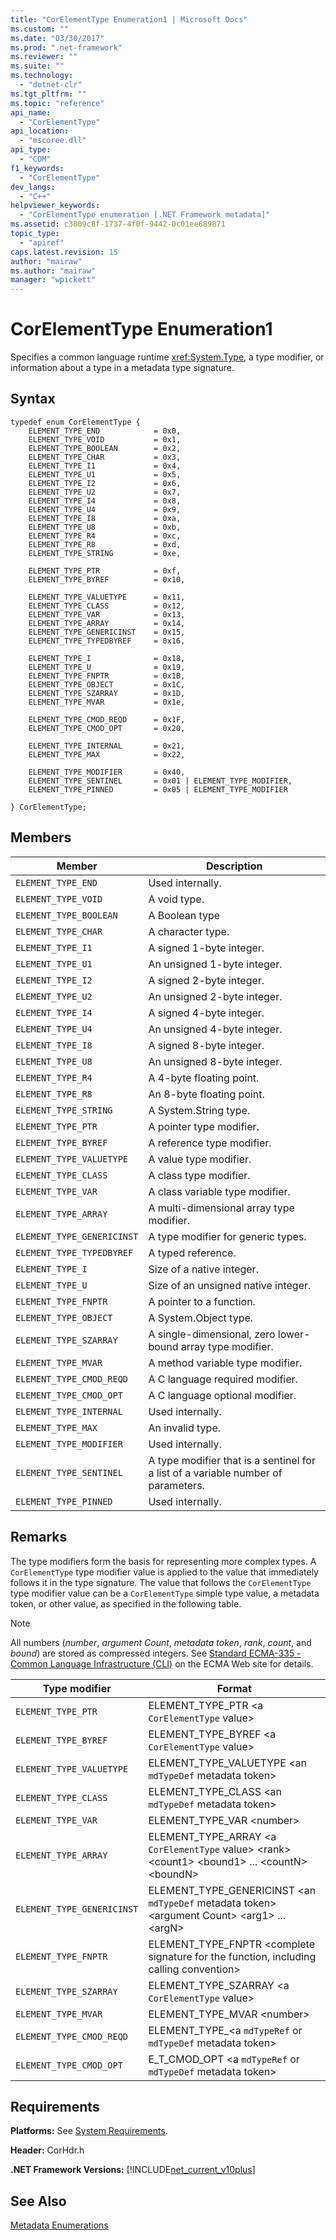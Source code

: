```yaml
---
title: "CorElementType Enumeration1 | Microsoft Docs"
ms.custom: ""
ms.date: "03/30/2017"
ms.prod: ".net-framework"
ms.reviewer: ""
ms.suite: ""
ms.technology: 
  - "dotnet-clr"
ms.tgt_pltfrm: ""
ms.topic: "reference"
api_name: 
  - "CorElementType"
api_location: 
  - "mscoree.dll"
api_type: 
  - "COM"
f1_keywords: 
  - "CorElementType"
dev_langs: 
  - "C++"
helpviewer_keywords: 
  - "CorElementType enumeration [.NET Framework metadata]"
ms.assetid: c3809c8f-1737-4f0f-9442-0c01ee689871
topic_type: 
  - "apiref"
caps.latest.revision: 15
author: "mairaw"
ms.author: "mairaw"
manager: "wpickett"
---
```

# CorElementType Enumeration1
Specifies a common language runtime <xref:System.Type>, a type modifier, or information about a type in a metadata type signature.  
  
## Syntax  
  
```  
typedef enum CorElementType {  
    ELEMENT_TYPE_END            = 0x0,  
    ELEMENT_TYPE_VOID           = 0x1,  
    ELEMENT_TYPE_BOOLEAN        = 0x2,  
    ELEMENT_TYPE_CHAR           = 0x3,  
    ELEMENT_TYPE_I1             = 0x4,  
    ELEMENT_TYPE_U1             = 0x5,  
    ELEMENT_TYPE_I2             = 0x6,  
    ELEMENT_TYPE_U2             = 0x7,  
    ELEMENT_TYPE_I4             = 0x8,  
    ELEMENT_TYPE_U4             = 0x9,  
    ELEMENT_TYPE_I8             = 0xa,  
    ELEMENT_TYPE_U8             = 0xb,  
    ELEMENT_TYPE_R4             = 0xc,  
    ELEMENT_TYPE_R8             = 0xd,  
    ELEMENT_TYPE_STRING         = 0xe,  
  
    ELEMENT_TYPE_PTR            = 0xf,  
    ELEMENT_TYPE_BYREF          = 0x10,  
  
    ELEMENT_TYPE_VALUETYPE      = 0x11,  
    ELEMENT_TYPE_CLASS          = 0x12,  
    ELEMENT_TYPE_VAR            = 0x13,  
    ELEMENT_TYPE_ARRAY          = 0x14,  
    ELEMENT_TYPE_GENERICINST    = 0x15,  
    ELEMENT_TYPE_TYPEDBYREF     = 0x16,  
  
    ELEMENT_TYPE_I              = 0x18,  
    ELEMENT_TYPE_U              = 0x19,  
    ELEMENT_TYPE_FNPTR          = 0x1B,  
    ELEMENT_TYPE_OBJECT         = 0x1C,  
    ELEMENT_TYPE_SZARRAY        = 0x1D,  
    ELEMENT_TYPE_MVAR           = 0x1e,  
  
    ELEMENT_TYPE_CMOD_REQD      = 0x1F,  
    ELEMENT_TYPE_CMOD_OPT       = 0x20,  
  
    ELEMENT_TYPE_INTERNAL       = 0x21,  
    ELEMENT_TYPE_MAX            = 0x22,  
  
    ELEMENT_TYPE_MODIFIER       = 0x40,  
    ELEMENT_TYPE_SENTINEL       = 0x01 | ELEMENT_TYPE_MODIFIER,  
    ELEMENT_TYPE_PINNED         = 0x05 | ELEMENT_TYPE_MODIFIER  
  
} CorElementType;  
```  
  
## Members  
  
|Member|Description|  
|------------|-----------------|  
|`ELEMENT_TYPE_END`|Used internally.|  
|`ELEMENT_TYPE_VOID`|A void type.|  
|`ELEMENT_TYPE_BOOLEAN`|A Boolean type|  
|`ELEMENT_TYPE_CHAR`|A character type.|  
|`ELEMENT_TYPE_I1`|A signed 1-byte integer.|  
|`ELEMENT_TYPE_U1`|An unsigned 1-byte integer.|  
|`ELEMENT_TYPE_I2`|A signed 2-byte integer.|  
|`ELEMENT_TYPE_U2`|An unsigned 2-byte integer.|  
|`ELEMENT_TYPE_I4`|A signed 4-byte integer.|  
|`ELEMENT_TYPE_U4`|An unsigned 4-byte integer.|  
|`ELEMENT_TYPE_I8`|A signed 8-byte integer.|  
|`ELEMENT_TYPE_U8`|An unsigned 8-byte integer.|  
|`ELEMENT_TYPE_R4`|A 4-byte floating point.|  
|`ELEMENT_TYPE_R8`|An 8-byte floating point.|  
|`ELEMENT_TYPE_STRING`|A System.String type.|  
|`ELEMENT_TYPE_PTR`|A pointer type modifier.|  
|`ELEMENT_TYPE_BYREF`|A reference type modifier.|  
|`ELEMENT_TYPE_VALUETYPE`|A value type modifier.|  
|`ELEMENT_TYPE_CLASS`|A class type modifier.|  
|`ELEMENT_TYPE_VAR`|A class variable type modifier.|  
|`ELEMENT_TYPE_ARRAY`|A multi-dimensional array type modifier.|  
|`ELEMENT_TYPE_GENERICINST`|A type modifier for generic types.|  
|`ELEMENT_TYPE_TYPEDBYREF`|A typed reference.|  
|`ELEMENT_TYPE_I`|Size of a native integer.|  
|`ELEMENT_TYPE_U`|Size of an unsigned native integer.|  
|`ELEMENT_TYPE_FNPTR`|A pointer to a function.|  
|`ELEMENT_TYPE_OBJECT`|A System.Object type.|  
|`ELEMENT_TYPE_SZARRAY`|A single-dimensional, zero lower-bound array type modifier.|  
|`ELEMENT_TYPE_MVAR`|A method variable type modifier.|  
|`ELEMENT_TYPE_CMOD_REQD`|A C language required modifier.|  
|`ELEMENT_TYPE_CMOD_OPT`|A C language optional modifier.|  
|`ELEMENT_TYPE_INTERNAL`|Used internally.|  
|`ELEMENT_TYPE_MAX`|An invalid type.|  
|`ELEMENT_TYPE_MODIFIER`|Used internally.|  
|`ELEMENT_TYPE_SENTINEL`|A type modifier that is a sentinel for a list of a variable number of parameters.|  
|`ELEMENT_TYPE_PINNED`|Used internally.|  
  
## Remarks  
 The type modifiers form the basis for representing more complex types. A `CorElementType` type modifier value is applied to the value that immediately follows it in the type signature. The value that follows the `CorElementType` type modifier value can be a `CorElementType` simple type value, a metadata token, or other value, as specified in the following table.  
  
> [!NOTE]
>  All numbers (*number*, *argument Count*, *metadata token*, *rank*, *count*, and *bound*) are stored as compressed integers. See [Standard ECMA-335 - Common Language Infrastructure (CLI)](http://go.microsoft.com/fwlink/?LinkID=116487) on the ECMA Web site for details.  
  
|Type modifier|Format|  
|-------------------|------------|  
|`ELEMENT_TYPE_PTR`|ELEMENT_TYPE_PTR <a `CorElementType` value>|  
|`ELEMENT_TYPE_BYREF`|ELEMENT_TYPE_BYREF <a `CorElementType` value>|  
|`ELEMENT_TYPE_VALUETYPE`|ELEMENT_TYPE_VALUETYPE <an `mdTypeDef` metadata token>|  
|`ELEMENT_TYPE_CLASS`|ELEMENT_TYPE_CLASS <an `mdTypeDef` metadata token>|  
|`ELEMENT_TYPE_VAR`|ELEMENT_TYPE_VAR \<number>|  
|`ELEMENT_TYPE_ARRAY`|ELEMENT_TYPE_ARRAY <a `CorElementType` value> \<rank> \<count1> \<bound1> ... \<countN> \<boundN>|  
|`ELEMENT_TYPE_GENERICINST`|ELEMENT_TYPE_GENERICINST <an `mdTypeDef` metadata token> \<argument Count> \<arg1> ... \<argN>|  
|`ELEMENT_TYPE_FNPTR`|ELEMENT_TYPE_FNPTR \<complete signature for the function, including calling convention>|  
|`ELEMENT_TYPE_SZARRAY`|ELEMENT_TYPE_SZARRAY <a `CorElementType` value>|  
|`ELEMENT_TYPE_MVAR`|ELEMENT_TYPE_MVAR \<number>|  
|`ELEMENT_TYPE_CMOD_REQD`|ELEMENT_TYPE_<a `mdTypeRef` or `mdTypeDef` metadata token>|  
|`ELEMENT_TYPE_CMOD_OPT`|E_T_CMOD_OPT <a `mdTypeRef` or `mdTypeDef` metadata token>|  
  
## Requirements  
 **Platforms:** See [System Requirements](../../../../docs/framework/get-started/system-requirements.md).  
  
 **Header:** CorHdr.h  
  
 **.NET Framework Versions:** [!INCLUDE[net_current_v10plus](../../../../includes/net-current-v10plus-md.md)]  
  
## See Also  
 [Metadata Enumerations](../../../../docs/framework/unmanaged-api/metadata/metadata-enumerations.md)